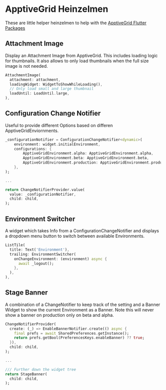 # ApptiveGrid Heinzelmen

These are little helper heinzelmen to help with the [ApptiveGrid Flutter Packages](https://pub.dev/packages?q=apptive_grid)

## Attachment Image

Display an Attachment Image from ApptiveGrid. This includes loading logic for thumbnails. It also allows to only load thumbnails when the full size image is not needed.

```dart
AttachmentImage(
  attachment: attachment,
  loadingWidget: WidgetToShowWhileLoading(),
  // Only load small and large thumbnail
  loadUntil: LoadUntil.large,
),
```

## Configuration Change Notifier

Useful to provide different Options based on differen ApptiveGridEnviornments.
```dart
_configurationNotifier = ConfigurationChangeNotifier<dynamic>(
    environment: widget.initialEnvironment,
    configurations: {
        ApptiveGridEnvironment.alpha: ApptiveGridEnvironment.alpha,
        ApptiveGridEnvironment.beta: ApptiveGridEnvironment.beta,
        ApptiveGridEnvironment.production: ApptiveGridEnvironment.production,
    },
);

...

return ChangeNotifierProvider.value(
  value: _configurationNotifier,
  child: child,
);
```

## Environment Switcher
A widget which takes Info from a ConfigurationChangeNotifier and displays a dropdown menu button to switch between available Environments.

```dart
ListTile(
  title: Text('Environment'),
  trailing: EnvironmentSwitcher(
    onChangeEnvironment: (environment) async {
      await _logout();
    },
  ),
),
```

## Stage Banner
A combination of a ChangeNotifier to keep track of the setting and a Banner Widget to show the current Environment as a Banner. Note this will never show a banner on production only on beta and alpha.

```dart
ChangeNotifierProvider(
  create: (_) => EnableBannerNotifier.create(() async {
    final prefs = await SharedPreferences.getInstance();
    return prefs.getBool(PreferencesKeys.enableBanner) ?? true;
  }),
  child: child,
);

...

/// Further down the widget tree
return StageBanner(
  child: child,
);

```